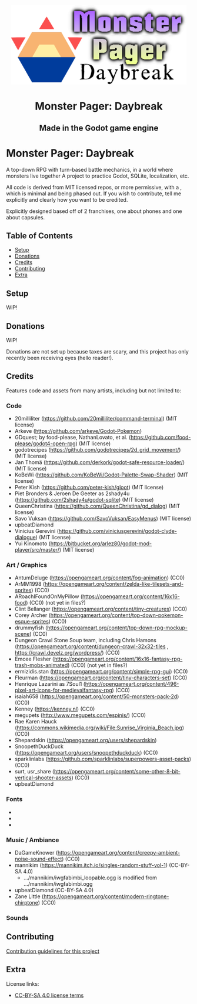 <p align="center">
  <img alt="Monster Pager Daybreak Logo" src="https://github.com/upbeatDiamond/project-daybreak-gd4/blob/main/docs/MonsterPagerDaybreakLogoCropped.png?raw=true" />
  <h1 align="center">Monster Pager: Daybreak</h1>
  <h2 align="center">Made in the Godot game engine</h2>
  </p>
</p>



# Monster Pager: Daybreak

A top-down RPG with turn-based battle mechanics, in a world where monsters live together
A project to practice Godot, SQLite, localization, etc.

All code is derived from MIT licensed repos, or more permissive, with a , which is minimal and being phased out.
If you wish to contribute, tell me explicitly and clearly how you want to be credited.

Explicitly designed based off of 2 franchises, one about phones and one about capsules.


## Table of Contents

- [Setup](#setup)
- [Donations](#donations)
- [Credits](#credits)
- [Contributing](#contributing)
- [Extra](#extra)


## Setup <a id="setup"></a>

WIP!

## Donations <a id="donations"></a>

WIP!

Donations are not set up because taxes are scary, and this project has only recently been receiving eyes (hello reader!).

## Credits <a id="credits"></a>

Features code and assets from many artists, including but not limited to:

### Code
- 20milliliter (https://github.com/20milliliter/command-terminal) (MIT license)
- Arkeve (https://github.com/arkeve/Godot-Pokemon)
- GDquest; by food-please, NathanLovato, et al. (https://github.com/food-please/godot4-open-rpg) (MIT license)
- godotrecipes (https://github.com/godotrecipes/2d_grid_movement/) (MIT license)
- Jan Thomä (https://github.com/derkork/godot-safe-resource-loader/) (MIT license)
- KoBeWi (https://github.com/KoBeWi/Godot-Palette-Swap-Shader) (MIT license)
- Peter Kish (https://github.com/peter-kish/gloot) (MIT license)
- Piet Bronders & Jeroen De Geeter as 2shady4u (https://github.com/2shady4u/godot-sqlite) (MIT license)
- QueenChristina (https://github.com/QueenChristina/gd_dialog) (MIT license)
- Savo Vuksan (https://github.com/SavoVuksan/EasyMenus) (MIT license)
- upbeatDiamond
- Vinicius Gerevini (https://github.com/viniciusgerevini/godot-clyde-dialogue) (MIT license)
- Yui Kinomoto (https://bitbucket.org/arlez80/godot-mod-player/src/master/) (MIT license)


### Art / Graphics

- AntumDeluge (https://opengameart.org/content/fog-animation) (CC0)
- ArMM1998 (https://opengameart.org/content/zelda-like-tilesets-and-sprites) (CC0)
- ARoachIFoundOnMyPillow (https://opengameart.org/content/16x16-food) (CC0) (not yet in files?)
- Clint Bellanger (https://opengameart.org/content/tiny-creatures) (CC0)
- Corey Archer (https://opengameart.org/content/top-down-pokemon-esque-sprites) (CC0)
- drummyfish (https://opengameart.org/content/top-down-rpg-mockup-scene) (CC0)
- Dungeon Crawl Stone Soup team, including Chris Hamons (https://opengameart.org/content/dungeon-crawl-32x32-tiles , https://crawl.develz.org/wordpress/) (CC0)
- Emcee Flesher (https://opengameart.org/content/16x16-fantasy-rpg-trash-mobs-animated) (CC0) (not yet in files?)
- ermizidis.stan (https://opengameart.org/content/simple-rpg-gui) (CC0)
- Fleurman (https://opengameart.org/content/tiny-characters-set) (CC0)
- Henrique Lazarini as 7Soul1 (https://opengameart.org/content/496-pixel-art-icons-for-medievalfantasy-rpg) (CC0)
- isaiah658 (https://opengameart.org/content/50-monsters-pack-2d) (CC0)
- Kenney (https://kenney.nl) (CC0)
- megupets (http://www.megupets.com/espinis/) (CC0)
- Rae Karen Hauck (https://commons.wikimedia.org/wiki/File:Sunrise_Virginia_Beach.jpg) (CC0)
- Shepardskin (https://opengameart.org/users/shepardskin)
- SnoopethDuckDuck (https://opengameart.org/users/snoopethduckduck) (CC0)
- sparklinlabs (https://github.com/sparklinlabs/superpowers-asset-packs) (CC0)
- surt, usr_share (https://opengameart.org/content/some-other-8-bit-vertical-shooter-assets) (CC0)
- upbeatDiamond

### Fonts

- 
- 
- 


### Music / Ambiance

- DaGameKnower (https://opengameart.org/content/creepy-ambient-noise-sound-effect) (CC0)
- mannikim (https://mannikim.itch.io/singles-random-stuff-vol-1) (CC-BY-SA 4.0)
	- .../mannikim/iwgfabimbi_loopable.ogg is modified from .../mannikim/iwgfabimbi.ogg
- upbeatDiamond (CC-BY-SA 4.0)
- Zane Little (https://opengameart.org/content/modern-ringtone-chirptone) (CC0)


### Sounds



## Contributing <a id="contributing"></a>

[Contribution guidelines for this project](docs/CONTRIBUTING.md)

## Extra <a id="extra"></a>

License links:
- [CC-BY-SA 4.0 license terms](https://creativecommons.org/licenses/by-sa/4.0/)
